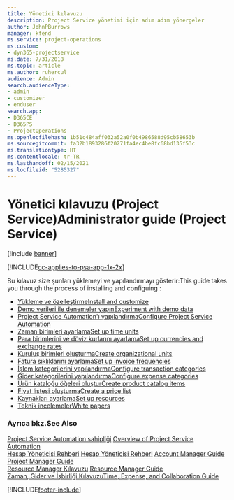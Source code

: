 ```yaml
---
title: Yönetici kılavuzu
description: Project Service yönetimi için adım adım yönergeler
author: JohnPBurrows
manager: kfend
ms.service: project-operations
ms.custom:
- dyn365-projectservice
ms.date: 7/31/2018
ms.topic: article
ms.author: ruhercul
audience: Admin
search.audienceType:
- admin
- customizer
- enduser
search.app:
- D365CE
- D365PS
- ProjectOperations
ms.openlocfilehash: 1b51c484aff032a52a0f0b4986588d95cb58653b
ms.sourcegitcommit: fa32b1893286f20271fa4ec4be8fc68bd135f53c
ms.translationtype: HT
ms.contentlocale: tr-TR
ms.lasthandoff: 02/15/2021
ms.locfileid: "5285327"
---
```

# <a name="administrator-guide-project-service"></a><span data-ttu-id="c4e94-103">Yönetici kılavuzu (Project Service)</span><span class="sxs-lookup"><span data-stu-id="c4e94-103">Administrator guide (Project Service)</span></span>

[!include [banner](../includes/psa-now-project-operations.md)]

[!INCLUDE[cc-applies-to-psa-app-1x-2x](../includes/cc-applies-to-psa-app-1x-2x.md)]

<span data-ttu-id="c4e94-104">Bu kılavuz size şunları yüklemeyi ve yapılandırmayı gösterir:</span><span class="sxs-lookup"><span data-stu-id="c4e94-104">This guide takes you through the process of installing and configuing :</span></span>  
  
- [<span data-ttu-id="c4e94-105">Yükleme ve özelleştirme</span><span class="sxs-lookup"><span data-stu-id="c4e94-105">Install and customize</span></span>](install-customize.md)
- [<span data-ttu-id="c4e94-106">Demo verileri ile denemeler yapın</span><span class="sxs-lookup"><span data-stu-id="c4e94-106">Experiment with demo data</span></span>](use-demo-data.md)
- [<span data-ttu-id="c4e94-107">Project Service Automation'ı yapılandırma</span><span class="sxs-lookup"><span data-stu-id="c4e94-107">Configure Project Service Automation</span></span>](configure.md)
- [<span data-ttu-id="c4e94-108">Zaman birimleri ayarlama</span><span class="sxs-lookup"><span data-stu-id="c4e94-108">Set up time units</span></span>](set-up-time-units.md)
- [<span data-ttu-id="c4e94-109">Para birimlerini ve döviz kurlarını ayarlama</span><span class="sxs-lookup"><span data-stu-id="c4e94-109">Set up currencies and exchange rates</span></span>](set-up-currencies-exchange-rates.md)
- [<span data-ttu-id="c4e94-110">Kuruluş birimleri oluşturma</span><span class="sxs-lookup"><span data-stu-id="c4e94-110">Create organizational units</span></span>](create-organizational-units.md)
- [<span data-ttu-id="c4e94-111">Fatura sıklıklarını ayarlama</span><span class="sxs-lookup"><span data-stu-id="c4e94-111">Set up invoice frequencies</span></span>](set-up-invoice-frequencies.md)
- [<span data-ttu-id="c4e94-112">İşlem kategorilerini yapılandırma</span><span class="sxs-lookup"><span data-stu-id="c4e94-112">Configure transaction categories</span></span>](configure-transaction-categories.md)
- [<span data-ttu-id="c4e94-113">Gider kategorilerini yapılandırma</span><span class="sxs-lookup"><span data-stu-id="c4e94-113">Configure expense categories</span></span>](configure-expense-categories.md)
- [<span data-ttu-id="c4e94-114">Ürün kataloğu öğeleri oluştur</span><span class="sxs-lookup"><span data-stu-id="c4e94-114">Create product catalog items</span></span>](create-product-catalog-items.md)
- [<span data-ttu-id="c4e94-115">Fiyat listesi oluşturma</span><span class="sxs-lookup"><span data-stu-id="c4e94-115">Create a price list</span></span>](create-price-list.md)
- [<span data-ttu-id="c4e94-116">Kaynakları ayarlama</span><span class="sxs-lookup"><span data-stu-id="c4e94-116">Set up resources</span></span>](set-up-resources.md)
- [<span data-ttu-id="c4e94-117">Teknik incelemeler</span><span class="sxs-lookup"><span data-stu-id="c4e94-117">White papers</span></span>](white-papers.md)
  
### <a name="see-also"></a><span data-ttu-id="c4e94-118">Ayrıca bkz.</span><span class="sxs-lookup"><span data-stu-id="c4e94-118">See Also</span></span>  
 <span data-ttu-id="c4e94-119">[Project Service Automation sahipliği](../psa/overview.md)  </span><span class="sxs-lookup"><span data-stu-id="c4e94-119">[Overview of Project Service Automation](../psa/overview.md)  </span></span>  
 <span data-ttu-id="c4e94-120">[Hesap Yöneticisi Rehberi](../psa/account-manager-guide.md) [Hesap Yöneticisi Rehberi](../psa/project-manager-guide.md) </span><span class="sxs-lookup"><span data-stu-id="c4e94-120">[Account Manager Guide](../psa/account-manager-guide.md) [Project Manager Guide](../psa/project-manager-guide.md) </span></span>  
 <span data-ttu-id="c4e94-121">[Resource Manager Kılavuzu](../psa/resource-manager-guide.md) </span><span class="sxs-lookup"><span data-stu-id="c4e94-121">[Resource Manager Guide](../psa/resource-manager-guide.md) </span></span>  
 [<span data-ttu-id="c4e94-122">Zaman, Gider ve İşbirliği Kılavuzu</span><span class="sxs-lookup"><span data-stu-id="c4e94-122">Time, Expense, and Collaboration Guide</span></span>](../psa/time-expense-collaboration-guide.md)


[!INCLUDE[footer-include](../includes/footer-banner.md)]